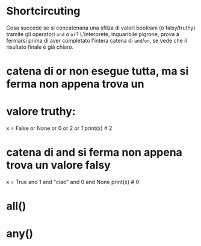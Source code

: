 # Shortcircuting

Cosa succede se si concatenana una sfilza di valori booleani (o falsy/truthy) tramite gli operatori `and` o `or`? L'interprete, inguaribile pigrone, prova a fermarsi prima di aver completato l'intera catena di `and`/`or`, se vede che il risultato finale è già chiaro.



# catena di or non esegue tutta, ma si ferma non appena trova un 
# valore truthy:
x = False or None or 0 or 2 or 1
print(x) # 2


# catena di and si ferma non appena trova un valore falsy

x = True and 1 and "ciao" and 0 and None 
print(x) # 0


# all()
# any()

